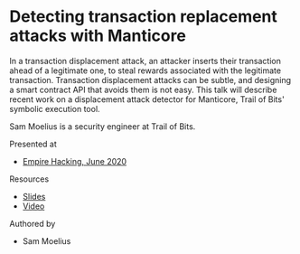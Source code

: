 # Detecting transaction replacement attacks with Manticore

In a transaction displacement attack, an attacker inserts their transaction ahead of a legitimate one, to steal rewards associated with the legitimate transaction. Transaction displacement attacks can be subtle, and designing a smart contract API that avoids them is not easy. This talk will describe recent work on a displacement attack detector for Manticore, Trail of Bits' symbolic execution tool.

Sam Moelius is a security engineer at Trail of Bits.

Presented at

* [Empire Hacking, June 2020](https://www.meetup.com/Empire-Hacking/events/270068683)

Resources

* [Slides](Detecting%20transaction%20replacement%20attacks%20with%20Manticore.pdf)
* [Video](https://www.youtube.com/watch?v=KXq_xQFwleg)

Authored by

* Sam Moelius
